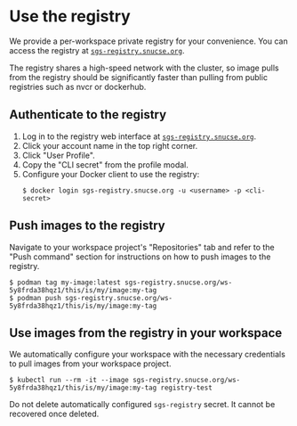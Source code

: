 # Use the registry

We provide a per-workspace private registry for your convenience. You can access
the registry at [`sgs-registry.snucse.org`](https://sgs-registry.snucse.org).

The registry shares a high-speed network with the cluster, so image pulls from
the registry should be significantly faster than pulling from public registries
such as nvcr or dockerhub.

## Authenticate to the registry

1. Log in to the registry web interface at
   [`sgs-registry.snucse.org`](https://sgs-registry.snucse.org).
2. Click your account name in the top right corner.
3. Click "User Profile".
4. Copy the "CLI secret" from the profile modal.
5. Configure your Docker client to use the registry:
   ```console
   $ docker login sgs-registry.snucse.org -u <username> -p <cli-secret>
   ```

## Push images to the registry

Navigate to your workspace project's "Repositories" tab and refer to the "Push
command" section for instructions on how to push images to the registry.

```console
$ podman tag my-image:latest sgs-registry.snucse.org/ws-5y8frda38hqz1/this/is/my/image:my-tag
$ podman push sgs-registry.snucse.org/ws-5y8frda38hqz1/this/is/my/image:my-tag
```

## Use images from the registry in your workspace

We automatically configure your workspace with the necessary credentials to pull
images from your workspace project.

```console
$ kubectl run --rm -it --image sgs-registry.snucse.org/ws-5y8frda38hqz1/this/is/my/image:my-tag registry-test
```

<div class="warning">

Do not delete automatically configured `sgs-registry` secret. It cannot be
recovered once deleted.

</div>
